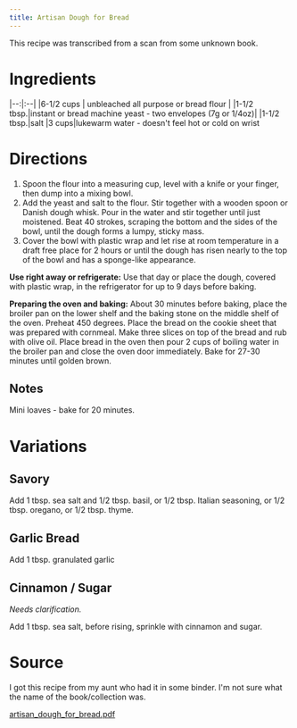 ```yaml
---
title: Artisan Dough for Bread
---
```


This recipe was transcribed from a scan from some unknown book.

# Ingredients

|--:|:--|
|6-1/2 cups | unbleached all purpose or bread flour |
|1-1/2 tbsp.|instant or bread machine yeast - two envelopes (7g or 1/4oz)|
|1-1/2 tbsp.|salt
|3 cups|lukewarm water - doesn't feel hot or cold on wrist

# Directions

1. Spoon the flour into a measuring cup, level with a knife or your finger, then dump into a mixing bowl.
0. Add the yeast and salt to the flour. Stir together with a wooden spoon or Danish dough whisk. Pour in the water and stir together until just moistened. Beat 40 strokes, scraping the bottom and the sides of the bowl, until the dough forms a lumpy, sticky mass.
0. Cover the bowl with plastic wrap and let rise at room temperature in a draft free place for 2 hours or until the dough has risen nearly to the top of the bowl and has a sponge-like appearance.

**Use right away or refrigerate:** Use that day or place the dough, covered with plastic wrap, in the refrigerator for up to 9 days before baking.

**Preparing the oven and baking:** About 30 minutes before baking, place the broiler pan on the lower shelf and the baking stone on the middle shelf of the oven. Preheat 450 degrees. Place the bread on the cookie sheet that was prepared with cornmeal. Make three slices on top of the bread and rub with olive oil. Place bread in the oven then pour 2 cups of boiling water in the broiler pan and close the oven door immediately. Bake for 27-30 minutes until golden brown.


## Notes
Mini loaves - bake for 20 minutes.

# Variations
## Savory
Add 1 tbsp. sea salt and 1/2 tbsp. basil, or 1/2 tbsp. Italian seasoning, or 1/2 tbsp. oregano, or 1/2 tbsp. thyme. 

## Garlic Bread
Add 1 tbsp. granulated garlic

## Cinnamon / Sugar
*Needs clarification.*

Add 1 tbsp. sea salt, before rising, sprinkle with cinnamon and sugar. 

# Source
I got this recipe from my aunt who had it in some binder. I'm not sure what the name of the book/collection was.

[artisan_dough_for_bread.pdf](/recipes/artisan_dough_for_bread.pdf)